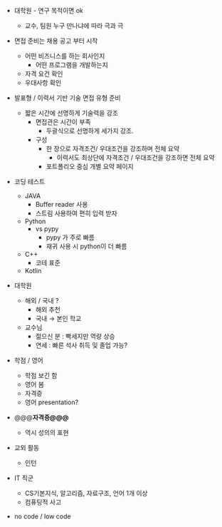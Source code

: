   

- 대학원 - 연구 목적이면 ok
    - 교수, 팀원 누구 만나냐에 따라 극과 극

  

  

- 면접 준비는 채용 공고 부터 시작
    - 어떤 비즈니스를 하는 회사인지
        - 어떤 프로그램을 개발하는지
    - 자격 요건 확인
    - 우대사항 확인
- 발표형 / 이력서 기반 기술 면접 유형 준비
    - 짧은 시간에 선명하게 기술력을 강조
        - 면접관은 시간이 부족
            - 두괄식으로 선명하게 세가지 강조.
        - 구성
            - 한 장으로 자격조건/ 우대조건을 강조하며 전체 요약
                - 이력서도 최상단에 자격조건 / 우대조건을 강조하면 전체 요약
            - 포트폴리오 중심 개별 요약 페이지

  

- 코딩 테스트
    - JAVA
        - Buffer reader 사용
        - 스트림 사용하여 편히 입력 받자
    - Python
        - vs pypy
            - pypy 가 주로 빠름
            - 재귀 사용 시 python이 더 빠름
    - C++
        - 코테 표준
    - Kotlin

  

- 대학원
    - 해외 / 국내 ?
        - 해외 추천
        - 국내 → 본인 학교
    - 교수님
        - 젊으신 분 : 빡세지만 역량 상승
        - 연세 : 빠른 석사 취득 및 졸업 가능?

  

- 학점 / 영어
    - 학점 보긴 함
    - 영어 봄
    - 자격증
    - 영어 presentation?

  

- @@@**자격증@@@**
    - 역시 성의의 표현

  

- 교외 활동
    - 인턴

  

- IT 직군
    - CS기본지식, 알고리즘, 자료구조, 언어 1개 이상
    - 컴퓨팅적 사고

  

- no code / low code